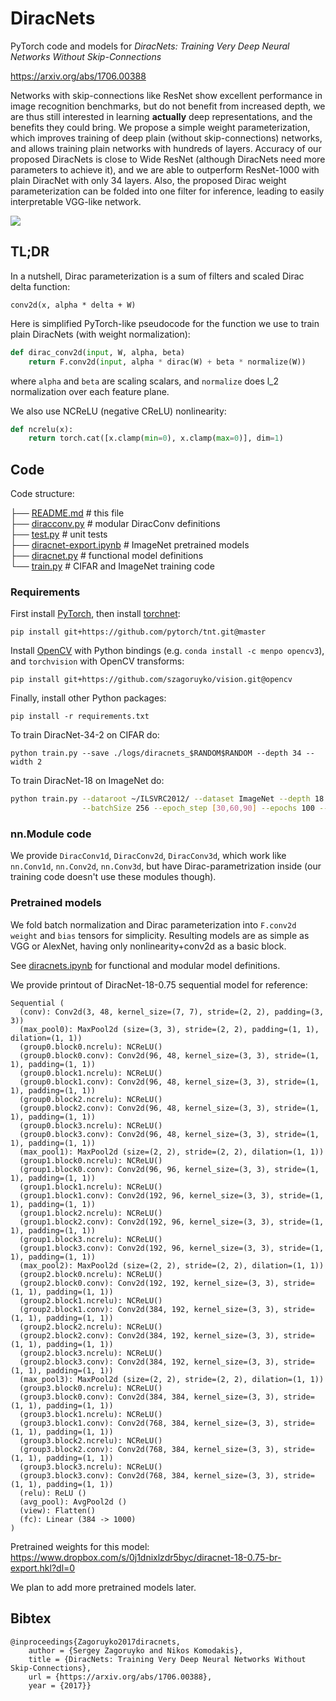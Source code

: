 DiracNets
=========

PyTorch code and models for *DiracNets: Training Very Deep Neural Networks Without Skip-Connections*

<https://arxiv.org/abs/1706.00388>

Networks with skip-connections like ResNet show excellent performance in image recognition benchmarks, but do not benefit from increased depth, we are thus still interested in learning __actually__ deep representations, and the benefits they could bring. We propose a simple weight parameterization, which improves training of deep plain (without skip-connections) networks, and allows training plain networks with hundreds of layers. Accuracy of our proposed DiracNets is close to Wide ResNet (although DiracNets need more parameters to achieve it), and we are able to outperform ResNet-1000 with plain DiracNet with only 34 layers. Also, the proposed Dirac weight parameterization can be folded into one filter for inference, leading to easily interpretable VGG-like network.

<img src=http://imagine.enpc.fr/~zagoruys/delta-circles.svg>


## TL;DR

In a nutshell, Dirac parameterization is a sum of filters and scaled Dirac delta function:

```
conv2d(x, alpha * delta + W)
```

Here is simplified PyTorch-like pseudocode for the function we use to train plain DiracNets (with weight normalization):

```python
def dirac_conv2d(input, W, alpha, beta)
    return F.conv2d(input, alpha * dirac(W) + beta * normalize(W))
```

where `alpha` and `beta` are scaling scalars, and `normalize` does l_2 normalization over each feature plane.

We also use NCReLU (negative CReLU) nonlinearity:

```python
def ncrelu(x):
    return torch.cat([x.clamp(min=0), x.clamp(max=0)], dim=1)
```


## Code

Code structure:

├── [README.md](README.md)          # this file<br>
├── [diracconv.py](diracconv.py)    # modular DiracConv definitions<br>
├── [test.py](test.py)              # unit tests<br>
├── [diracnet-export.ipynb](diracnet-export.ipynb) # ImageNet pretrained models<br>
├── [diracnet.py](diracnet.py)      # functional model definitions<br>
└── [train.py](train.py)            # CIFAR and ImageNet training code<br>

### Requirements

First install [PyTorch](https://pytorch.org), then install [torchnet](https://github.com/pytorch/tnt):

```
pip install git+https://github.com/pytorch/tnt.git@master
```

Install [OpenCV](https://opencv.org) with Python bindings (e.g. `conda install -c menpo opencv3`), and `torchvision`
with OpenCV transforms:

```
pip install git+https://github.com/szagoruyko/vision.git@opencv
```

Finally, install other Python packages:

```
pip install -r requirements.txt
```

To train DiracNet-34-2 on CIFAR do:

```
python train.py --save ./logs/diracnets_$RANDOM$RANDOM --depth 34 --width 2
```

To train DiracNet-18 on ImageNet do:

```bash
python train.py --dataroot ~/ILSVRC2012/ --dataset ImageNet --depth 18 --save ./logs/diracnet_$RANDOM$RANDOM \
                --batchSize 256 --epoch_step [30,60,90] --epochs 100 --weightDecay 0.0001 --lr_decay_ratio 0.1
```


### nn.Module code

We provide `DiracConv1d`, `DiracConv2d`, `DiracConv3d`, which work like `nn.Conv1d`, `nn.Conv2d`, `nn.Conv3d`, but have Dirac-parametrization inside (our training code doesn't use these modules though).


### Pretrained models

We fold batch normalization and Dirac parameterization into `F.conv2d` `weight` and `bias` tensors for simplicity. Resulting models are as simple as VGG or AlexNet, having only nonlinearity+conv2d as a basic block.

See [diracnets.ipynb](diracnets.ipynb) for functional and modular model definitions.

We provide printout of DiracNet-18-0.75 sequential model for reference:

```
Sequential (
  (conv): Conv2d(3, 48, kernel_size=(7, 7), stride=(2, 2), padding=(3, 3))
  (max_pool0): MaxPool2d (size=(3, 3), stride=(2, 2), padding=(1, 1), dilation=(1, 1))
  (group0.block0.ncrelu): NCReLU()
  (group0.block0.conv): Conv2d(96, 48, kernel_size=(3, 3), stride=(1, 1), padding=(1, 1))
  (group0.block1.ncrelu): NCReLU()
  (group0.block1.conv): Conv2d(96, 48, kernel_size=(3, 3), stride=(1, 1), padding=(1, 1))
  (group0.block2.ncrelu): NCReLU()
  (group0.block2.conv): Conv2d(96, 48, kernel_size=(3, 3), stride=(1, 1), padding=(1, 1))
  (group0.block3.ncrelu): NCReLU()
  (group0.block3.conv): Conv2d(96, 48, kernel_size=(3, 3), stride=(1, 1), padding=(1, 1))
  (max_pool1): MaxPool2d (size=(2, 2), stride=(2, 2), dilation=(1, 1))
  (group1.block0.ncrelu): NCReLU()
  (group1.block0.conv): Conv2d(96, 96, kernel_size=(3, 3), stride=(1, 1), padding=(1, 1))
  (group1.block1.ncrelu): NCReLU()
  (group1.block1.conv): Conv2d(192, 96, kernel_size=(3, 3), stride=(1, 1), padding=(1, 1))
  (group1.block2.ncrelu): NCReLU()
  (group1.block2.conv): Conv2d(192, 96, kernel_size=(3, 3), stride=(1, 1), padding=(1, 1))
  (group1.block3.ncrelu): NCReLU()
  (group1.block3.conv): Conv2d(192, 96, kernel_size=(3, 3), stride=(1, 1), padding=(1, 1))
  (max_pool2): MaxPool2d (size=(2, 2), stride=(2, 2), dilation=(1, 1))
  (group2.block0.ncrelu): NCReLU()
  (group2.block0.conv): Conv2d(192, 192, kernel_size=(3, 3), stride=(1, 1), padding=(1, 1))
  (group2.block1.ncrelu): NCReLU()
  (group2.block1.conv): Conv2d(384, 192, kernel_size=(3, 3), stride=(1, 1), padding=(1, 1))
  (group2.block2.ncrelu): NCReLU()
  (group2.block2.conv): Conv2d(384, 192, kernel_size=(3, 3), stride=(1, 1), padding=(1, 1))
  (group2.block3.ncrelu): NCReLU()
  (group2.block3.conv): Conv2d(384, 192, kernel_size=(3, 3), stride=(1, 1), padding=(1, 1))
  (max_pool3): MaxPool2d (size=(2, 2), stride=(2, 2), dilation=(1, 1))
  (group3.block0.ncrelu): NCReLU()
  (group3.block0.conv): Conv2d(384, 384, kernel_size=(3, 3), stride=(1, 1), padding=(1, 1))
  (group3.block1.ncrelu): NCReLU()
  (group3.block1.conv): Conv2d(768, 384, kernel_size=(3, 3), stride=(1, 1), padding=(1, 1))
  (group3.block2.ncrelu): NCReLU()
  (group3.block2.conv): Conv2d(768, 384, kernel_size=(3, 3), stride=(1, 1), padding=(1, 1))
  (group3.block3.ncrelu): NCReLU()
  (group3.block3.conv): Conv2d(768, 384, kernel_size=(3, 3), stride=(1, 1), padding=(1, 1))
  (relu): ReLU ()
  (avg_pool): AvgPool2d ()
  (view): Flatten()
  (fc): Linear (384 -> 1000)
)
```

Pretrained weights for this model: <https://www.dropbox.com/s/0j1dnixlzdr5byc/diracnet-18-0.75-br-export.hkl?dl=0>

We plan to add more pretrained models later.

## Bibtex

```
@inproceedings{Zagoruyko2017diracnets,
    author = {Sergey Zagoruyko and Nikos Komodakis},
    title = {DiracNets: Training Very Deep Neural Networks Without Skip-Connections},
    url = {https://arxiv.org/abs/1706.00388},
    year = {2017}}
```
